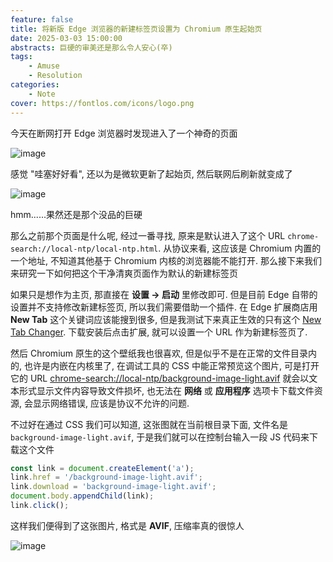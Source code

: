 ```yaml
---
feature: false
title: 将新版 Edge 浏览器的新建标签页设置为 Chromium 原生起始页
date: 2025-03-03 15:00:00
abstracts: 巨硬的审美还是那么令人安心(卒)
tags:
    - Amuse
    - Resolution
categories:
    - Note
cover: https://fontlos.com/icons/logo.png
---
```


今天在断网打开 Edge 浏览器时发现进入了一个神奇的页面

![image](./post/img/2025-03-03/1.jpg)

感觉 "哇塞好好看", 还以为是微软更新了起始页, 然后联网后刷新就变成了

![image](./post/img/2025-03-03/2.jpg)

hmm......果然还是那个没品的巨硬

那么之前那个页面是什么呢, 经过一番寻找, 原来是默认进入了这个 URL `chrome-search://local-ntp/local-ntp.html`. 从协议来看, 这应该是 Chromium 内置的一个地址, 不知道其他基于 Chromium 内核的浏览器能不能打开. 那么接下来我们来研究一下如何把这个干净清爽页面作为默认的新建标签页

如果只是想作为主页, 那直接在 **设置 -> 启动** 里修改即可. 但是目前 Edge 自带的设置并不支持修改新建标签页, 所以我们需要借助一个插件. 在 Edge 扩展商店用 **New Tab** 这个关键词应该能搜到很多, 但是我测试下来真正生效的只有这个 [New Tab Changer](https://microsoftedge.microsoft.com/addons/detail/new-tab-changer/dlbnebcbaeajdpekcdhmcgdhoodcjpeg). 下载安装后点击扩展, 就可以设置一个 URL 作为新建标签页了.

然后 Chromium 原生的这个壁纸我也很喜欢, 但是似乎不是在正常的文件目录内的, 也许是内嵌在内核里了, 在调试工具的 CSS 中能正常预览这个图片, 可是打开它的 URL [chrome-search://local-ntp/background-image-light.avif](chrome-search://local-ntp/background-image-light.avif) 就会以文本形式显示文件内容导致文件损坏, 也无法在 **网络** 或 **应用程序** 选项卡下载文件资源, 会显示网络错误, 应该是协议不允许的问题.

不过好在通过 CSS 我们可以知道, 这张图就在当前根目录下面, 文件名是 `background-image-light.avif`, 于是我们就可以在控制台输入一段 JS 代码来下载这个文件

```js
const link = document.createElement('a');
link.href = '/background-image-light.avif';
link.download = 'background-image-light.avif';
document.body.appendChild(link);
link.click();
```

这样我们便得到了这张图片, 格式是 **AVIF**, 压缩率真的很惊人

![image](./post/img/2025-03-03/3.avif)
